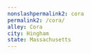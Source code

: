 ```yaml
---
﻿nonslashpermalink2: cora
permalink2: /cora/
alley: Cora
city: Hingham
state: Massachusetts
---
```

